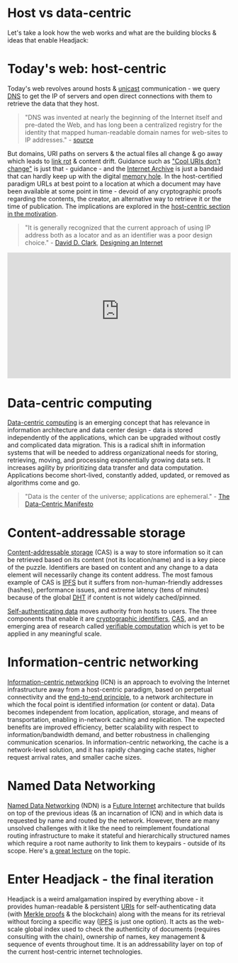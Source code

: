 <!--
TODO: look at:

tls-n
Look at ct
Openid connect
Tos evidence extensions
Google amp - signed caches
Chainlink authenticated data origination
-->

# Host vs data-centric

Let's take a look how the web works and what are the building blocks & ideas that enable Headjack:

<!-- toc -->

# Today's web: host-centric

Today's web revolves around hosts & [unicast](https://en.wikipedia.org/wiki/Unicast) communication - we query [DNS](https://en.wikipedia.org/wiki/Domain_Name_System) to get the IP of servers and open direct connections with them to retrieve the data that they host.

> "DNS was invented at nearly the beginning of the Internet itself and pre-dated the Web, and has long been a centralized registry for the identity that mapped human-readable domain names for web-sites to IP addresses." - [source](https://hal.inria.fr/hal-01966561/document)

But domains, URI paths on servers & the actual files all change & go away which leads to [link rot](https://en.wikipedia.org/wiki/Link_rot) & content drift. Guidance such as ["Cool URIs don't change"](https://www.w3.org/Provider/Style/URI) is just that - guidance - and the [Internet Archive](https://en.wikipedia.org/wiki/Internet_Archive) is just a bandaid that can hardly keep up with the digital [memory hole](https://en.wikipedia.org/wiki/Memory_hole). In the host-certified paradigm URLs at best point to a location at which a document may have been available at some point in time - devoid of any cryptographic proofs regarding the contents, the creator, an alternative way to retrieve it or the time of publication. The implications are explored in the [host-centric section in the motivation](host_centric.md#the-host-centric-web--its-decay).

> "It is generally recognized that the current approach of using IP address both as a locator and as an identifier was a poor design choice." - [David D. Clark](https://en.wikipedia.org/wiki/David_D._Clark), [Designing an Internet](https://www.goodreads.com/book/show/39644174-designing-an-internet)

<div style="position: relative;width: 100%;height: 0;padding-bottom: 56.25%;">
<iframe style="position: absolute;top: 0;left: 0;width: 100%;height: 100%;" src="https://www.youtube-nocookie.com/embed/DdaElt6oP6w" title="YouTube video player" frameborder="0" allow="accelerometer; autoplay; clipboard-write; encrypted-media; gyroscope; picture-in-picture" allowfullscreen></iframe>
</div>

# Data-centric computing

[Data-centric computing](https://en.wikipedia.org/wiki/Data-centric_computing) is an emerging concept that has relevance in information architecture and data center design - data is stored independently of the applications, which can be upgraded without costly and complicated data migration. This is a radical shift in information systems that will be needed to address organizational needs for storing, retrieving, moving, and processing exponentially growing data sets. It increases agility by prioritizing data transfer and data computation. Applications become short-lived, constantly added, updated, or removed as algorithms come and go.

> "Data is the center of the universe; applications are ephemeral." - [The Data-Centric Manifesto](http://datacentricmanifesto.org/)

# Content-addressable storage

[Content-addressable storage](https://en.wikipedia.org/wiki/Content-addressable_storage) (CAS) is a way to store information so it can be retrieved based on its content (not its location/name) and is a key piece of the puzzle. Identifiers are based on content and any change to a data element will necessarily change its content address. The most famous example of CAS is [IPFS](https://en.wikipedia.org/wiki/InterPlanetary_File_System) but it suffers from non-human-friendly addresses (hashes), performance issues, and extreme latency (tens of minutes) because of the global [DHT](https://en.wikipedia.org/wiki/Distributed_hash_table) if content is not widely cached/pinned.

[Self-authenticating data](https://en.wikipedia.org/wiki/Self-authenticating_document) moves authority from hosts to users. The three components that enable it are [cryptographic identifiers](https://en.wikipedia.org/wiki/Public-key_cryptography), [CAS](https://en.wikipedia.org/wiki/Content-addressable_storage), and an emerging area of research called [verifiable computation](https://en.wikipedia.org/wiki/Verifiable_computing) which is yet to be applied in any meaningful scale.

# Information-centric networking

[Information-centric networking](https://en.wikipedia.org/wiki/Information-centric_networking) (ICN) is an approach to evolving the Internet infrastructure away from a host-centric paradigm, based on perpetual connectivity and the [end-to-end principle](https://en.wikipedia.org/wiki/End-to-end_principle), to a network architecture in which the focal point is identified information (or content or data). Data becomes independent from location, application, storage, and means of transportation, enabling in-network caching and replication. The expected benefits are improved efficiency, better scalability with respect to information/bandwidth demand, and better robustness in challenging communication scenarios. In information-centric networking, the cache is a network-level solution, and it has rapidly changing cache states, higher request arrival rates, and smaller cache sizes.

# Named Data Networking

[Named Data Networking](https://en.wikipedia.org/wiki/Named_data_networking) (NDN) is a [Future Internet](https://en.wikipedia.org/wiki/Future_Internet) architecture that builds on top of the previous ideas (& an incarnation of ICN) and in which data is requested by name and routed by the network. However, there are many unsolved challenges with it like the need to reimplement foundational routing infrastructure to make it stateful and hierarchically structured names which require a root name authority to link them to keypairs - outside of its scope. Here's [a great lecture](https://www.youtube.com/watch?v=oCZMoY3q2uM) on the topic.

# Enter Headjack - the final iteration

Headjack is a weird amalgamation inspired by everything above - it provides human-readable & persistent [URIs](https://en.wikipedia.org/wiki/Uniform_Resource_Identifier) for self-authenticating data (with [Merkle proofs](https://medium.com/crypto-0-nite/merkle-proofs-explained-6dd429623dc5) & the blockchain) along with the means for its retrieval without forcing a specific way ([IPFS](https://en.wikipedia.org/wiki/InterPlanetary_File_System) is just one option). It acts as the web-scale global index used to check the authenticity of documents (requires consulting with the chain), ownership of names, key management & sequence of events throughout time. It is an addressability layer on top of the current host-centric internet technologies.
